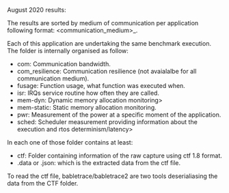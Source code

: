 August 2020 results:

The results are sorted by medium of communication per application following
format: <communication_medium>\_<application>.

Each of this application are undertaking the same benchmark execution. The
folder is internally organised as follow:

 * com: Communication bandwidth.
 * com_resilience: Communication resilience (not avaialalbe for all communication medium).
 * fusage: Function usage, what function was executed when.
 * isr: IRQs service routine how often they are called.
 * mem-dyn: Dynamic memory allocation monitoring>
 * mem-static: Static memory allocation monitoring.
 * pwr: Measurement of the power at a specific moment of the application.
 * sched: Scheduler measurement providing information about the execution and rtos determinism/latency>

In each one of those folder contains at least:

 * ctf: Folder containing information of the raw capture using ctf 1.8 format.
 * .data or .json: which is the extracted data from the ctf file.


To read the ctf file, babletrace/babletrace2 are two tools deserialiasing the data from the CTF folder.
